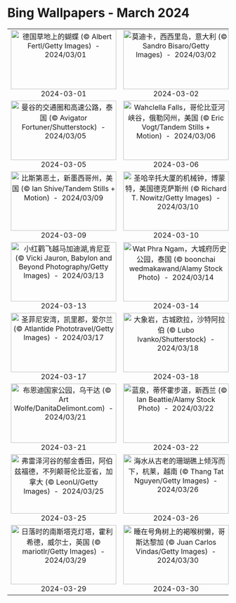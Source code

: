 # Bing Wallpapers - March 2024

| | | | |
|:-------------------------:|:-------------------------:|:-------------------------:|:-------------------------:|
| <a href="https://cn.bing.com/th?id=OHR.Schmetterlingswiese_ZH-CN3740804088_UHD.jpg" target="_blank"><img src="https://cn.bing.com/th?id=OHR.Schmetterlingswiese_ZH-CN3740804088_UHD.jpg&w=480" width="240" height="135" alt="德国草地上的蝴蝶 (© Albert Fertl/Getty Images)  -  2024/03/01" title="德国草地上的蝴蝶 (© Albert Fertl/Getty Images)  -  2024/03/01"></a><br>2024-03-01<br> | <a href="https://cn.bing.com/th?id=OHR.ModicaItaly_ZH-CN3893147952_UHD.jpg" target="_blank"><img src="https://cn.bing.com/th?id=OHR.ModicaItaly_ZH-CN3893147952_UHD.jpg&w=480" width="240" height="135" alt="莫迪卡，西西里岛，意大利 (© Sandro Bisaro/Getty Images)  -  2024/03/02" title="莫迪卡，西西里岛，意大利 (© Sandro Bisaro/Getty Images)  -  2024/03/02"></a><br>2024-03-02<br> | <a href="https://cn.bing.com/th?id=OHR.KrugerLeopard_ZH-CN4125884091_UHD.jpg" target="_blank"><img src="https://cn.bing.com/th?id=OHR.KrugerLeopard_ZH-CN4125884091_UHD.jpg&w=480" width="240" height="135" alt="树上的豹子，克鲁格国家公园，南非 (© Tonino De Marco/Minden Pictures)  -  2024/03/03" title="树上的豹子，克鲁格国家公园，南非 (© Tonino De Marco/Minden Pictures)  -  2024/03/03"></a><br>2024-03-03<br> | <a href="https://cn.bing.com/th?id=OHR.ArenalCostaRica_ZH-CN4466297855_UHD.jpg" target="_blank"><img src="https://cn.bing.com/th?id=OHR.ArenalCostaRica_ZH-CN4466297855_UHD.jpg&w=480" width="240" height="135" alt="从蒙特维多看到的阿雷纳尔火山,哥斯达黎加 (© Lukas Bischoff/Getty Images)  -  2024/03/04" title="从蒙特维多看到的阿雷纳尔火山,哥斯达黎加 (© Lukas Bischoff/Getty Images)  -  2024/03/04"></a><br>2024-03-04<br> |
| <a href="https://cn.bing.com/th?id=OHR.BangkokCircle_ZH-CN4702412806_UHD.jpg" target="_blank"><img src="https://cn.bing.com/th?id=OHR.BangkokCircle_ZH-CN4702412806_UHD.jpg&w=480" width="240" height="135" alt="曼谷的交通圈和高速公路，泰国 (© Avigator Fortuner/Shutterstock)  -  2024/03/05" title="曼谷的交通圈和高速公路，泰国 (© Avigator Fortuner/Shutterstock)  -  2024/03/05"></a><br>2024-03-05<br> | <a href="https://cn.bing.com/th?id=OHR.WahclellaFalls_ZH-CN4932852217_UHD.jpg" target="_blank"><img src="https://cn.bing.com/th?id=OHR.WahclellaFalls_ZH-CN4932852217_UHD.jpg&w=480" width="240" height="135" alt="Wahclella Falls，哥伦比亚河峡谷，俄勒冈州，美国 (© Eric Vogt/Tandem Stills + Motion)  -  2024/03/06" title="Wahclella Falls，哥伦比亚河峡谷，俄勒冈州，美国 (© Eric Vogt/Tandem Stills + Motion)  -  2024/03/06"></a><br>2024-03-06<br> | <a href="https://cn.bing.com/th?id=OHR.TarragonaSpain_ZH-CN5488361711_UHD.jpg" target="_blank"><img src="https://cn.bing.com/th?id=OHR.TarragonaSpain_ZH-CN5488361711_UHD.jpg&w=480" width="240" height="135" alt="Roques de Benet，埃尔斯港自然公园，加泰罗尼亚，西班牙 (© Sergi Boixader/Alamy Stock Photo)  -  2024/03/07" title="Roques de Benet，埃尔斯港自然公园，加泰罗尼亚，西班牙 (© Sergi Boixader/Alamy Stock Photo)  -  2024/03/07"></a><br>2024-03-07<br> | <a href="https://cn.bing.com/th?id=OHR.IguazuFalls_ZH-CN4749837052_UHD.jpg" target="_blank"><img src="https://cn.bing.com/th?id=OHR.IguazuFalls_ZH-CN4749837052_UHD.jpg&w=480" width="240" height="135" alt="伊瓜苏大瀑布鸟瞰图，巴西 (© Nido Huebl/Shutterstock)  -  2024/03/08" title="伊瓜苏大瀑布鸟瞰图，巴西 (© Nido Huebl/Shutterstock)  -  2024/03/08"></a><br>2024-03-08<br> |
| <a href="https://cn.bing.com/th?id=OHR.BistiBlue_ZH-CN4991705833_UHD.jpg" target="_blank"><img src="https://cn.bing.com/th?id=OHR.BistiBlue_ZH-CN4991705833_UHD.jpg&w=480" width="240" height="135" alt="比斯第恶土，新墨西哥州，美国 (© Ian Shive/Tandem Stills + Motion)  -  2024/03/09" title="比斯第恶土，新墨西哥州，美国 (© Ian Shive/Tandem Stills + Motion)  -  2024/03/09"></a><br>2024-03-09<br> | <a href="https://cn.bing.com/th?id=OHR.BeaumontClock_ZH-CN5288086713_UHD.jpg" target="_blank"><img src="https://cn.bing.com/th?id=OHR.BeaumontClock_ZH-CN5288086713_UHD.jpg&w=480" width="240" height="135" alt="圣哈辛托大厦的机械钟，博蒙特，美国德克萨斯州 (© Richard T. Nowitz/Getty Images)  -  2024/03/10" title="圣哈辛托大厦的机械钟，博蒙特，美国德克萨斯州 (© Richard T. Nowitz/Getty Images)  -  2024/03/10"></a><br>2024-03-10<br> | <a href="https://cn.bing.com/th?id=OHR.ProseccoItaly_ZH-CN6802010344_UHD.jpg" target="_blank"><img src="https://cn.bing.com/th?id=OHR.ProseccoItaly_ZH-CN6802010344_UHD.jpg&w=480" width="240" height="135" alt="Prosecco山丘，科内利亚诺和瓦尔多比亚德内，威内托大区，意大利 (© Richard T. Nowitz/Getty Images)  -  2024/03/11" title="Prosecco山丘，科内利亚诺和瓦尔多比亚德内，威内托大区，意大利 (© Richard T. Nowitz/Getty Images)  -  2024/03/11"></a><br>2024-03-11<br> | <a href="https://cn.bing.com/th?id=OHR.BryceSnow_ZH-CN7489999663_UHD.jpg" target="_blank"><img src="https://cn.bing.com/th?id=OHR.BryceSnow_ZH-CN7489999663_UHD.jpg&w=480" width="240" height="135" alt="布莱斯峡谷国家公园，犹他州，美国 (© Jim Patterson/Tandem Stills + Motion)  -  2024/03/12" title="布莱斯峡谷国家公园，犹他州，美国 (© Jim Patterson/Tandem Stills + Motion)  -  2024/03/12"></a><br>2024-03-12<br> |
| <a href="https://cn.bing.com/th?id=OHR.MagadiFlamingos_ZH-CN7888437841_UHD.jpg" target="_blank"><img src="https://cn.bing.com/th?id=OHR.MagadiFlamingos_ZH-CN7888437841_UHD.jpg&w=480" width="240" height="135" alt="小红鹳飞越马加迪湖,肯尼亚 (© Vicki Jauron, Babylon and Beyond Photography/Getty Images)  -  2024/03/13" title="小红鹳飞越马加迪湖,肯尼亚 (© Vicki Jauron, Babylon and Beyond Photography/Getty Images)  -  2024/03/13"></a><br>2024-03-13<br> | <a href="https://cn.bing.com/th?id=OHR.AyutthayaTree_ZH-CN8075870220_UHD.jpg" target="_blank"><img src="https://cn.bing.com/th?id=OHR.AyutthayaTree_ZH-CN8075870220_UHD.jpg&w=480" width="240" height="135" alt="Wat Phra Ngam，大城府历史公园，泰国 (© boonchai wedmakawand/Alamy Stock Photo)  -  2024/03/14" title="Wat Phra Ngam，大城府历史公园，泰国 (© boonchai wedmakawand/Alamy Stock Photo)  -  2024/03/14"></a><br>2024-03-14<br> | <a href="https://cn.bing.com/th?id=OHR.AnzaBorregoBloom_ZH-CN8284458835_UHD.jpg" target="_blank"><img src="https://cn.bing.com/th?id=OHR.AnzaBorregoBloom_ZH-CN8284458835_UHD.jpg&w=480" width="240" height="135" alt="安沙波利哥沙漠州立公园，美国加利福尼亚州 (© Stephen Matera/Tandem Stills + Motion)  -  2024/03/15" title="安沙波利哥沙漠州立公园，美国加利福尼亚州 (© Stephen Matera/Tandem Stills + Motion)  -  2024/03/15"></a><br>2024-03-15<br> | <a href="https://cn.bing.com/th?id=OHR.BambooPanda_ZH-CN8455481760_UHD.jpg" target="_blank"><img src="https://cn.bing.com/th?id=OHR.BambooPanda_ZH-CN8455481760_UHD.jpg&w=480" width="240" height="135" alt="正在吃竹子的大熊猫，中国成都 (© Suzi Eszterhas/Minden Pictures)  -  2024/03/16" title="正在吃竹子的大熊猫，中国成都 (© Suzi Eszterhas/Minden Pictures)  -  2024/03/16"></a><br>2024-03-16<br> |
| <a href="https://cn.bing.com/th?id=OHR.StFiniansBay_ZH-CN8655586052_UHD.jpg" target="_blank"><img src="https://cn.bing.com/th?id=OHR.StFiniansBay_ZH-CN8655586052_UHD.jpg&w=480" width="240" height="135" alt="圣菲尼安湾，凯里郡，爱尔兰 (© Atlantide Phototravel/Getty Images)  -  2024/03/17" title="圣菲尼安湾，凯里郡，爱尔兰 (© Atlantide Phototravel/Getty Images)  -  2024/03/17"></a><br>2024-03-17<br> | <a href="https://cn.bing.com/th?id=OHR.ElephantRock_ZH-CN9293300383_UHD.jpg" target="_blank"><img src="https://cn.bing.com/th?id=OHR.ElephantRock_ZH-CN9293300383_UHD.jpg&w=480" width="240" height="135" alt="大象岩，古城欧拉，沙特阿拉伯 (© Lubo Ivanko/Shutterstock)  -  2024/03/18" title="大象岩，古城欧拉，沙特阿拉伯 (© Lubo Ivanko/Shutterstock)  -  2024/03/18"></a><br>2024-03-18<br> | <a href="https://cn.bing.com/th?id=OHR.AlmondBloom_ZH-CN9441550492_UHD.jpg" target="_blank"><img src="https://cn.bing.com/th?id=OHR.AlmondBloom_ZH-CN9441550492_UHD.jpg&w=480" width="240" height="135" alt="盛开的扁桃树, 加利福尼亚州，美国 (© Jeffrey Lewis/Tandem Stills + Motion)  -  2024/03/19" title="盛开的扁桃树, 加利福尼亚州，美国 (© Jeffrey Lewis/Tandem Stills + Motion)  -  2024/03/19"></a><br>2024-03-19<br> | <a href="https://cn.bing.com/th?id=OHR.Springequinox2024_ZH-CN5647214924_UHD.jpg" target="_blank"><img src="https://cn.bing.com/th?id=OHR.Springequinox2024_ZH-CN5647214924_UHD.jpg&w=480" width="240" height="135" alt="鸟瞰春日盛开的樱花，中国 (© outcast85/Getty images)  -  2024/03/20" title="鸟瞰春日盛开的樱花，中国 (© outcast85/Getty images)  -  2024/03/20"></a><br>2024-03-20<br> |
| <a href="https://cn.bing.com/th?id=OHR.BwindiNationalForest_ZH-CN0436137473_UHD.jpg" target="_blank"><img src="https://cn.bing.com/th?id=OHR.BwindiNationalForest_ZH-CN0436137473_UHD.jpg&w=480" width="240" height="135" alt="布恩迪国家公园，乌干达 (© Art Wolfe/DanitaDelimont.com)  -  2024/03/21" title="布恩迪国家公园，乌干达 (© Art Wolfe/DanitaDelimont.com)  -  2024/03/21"></a><br>2024-03-21<br> | <a href="https://cn.bing.com/th?id=OHR.WaikatoWater_ZH-CN0417438809_UHD.jpg" target="_blank"><img src="https://cn.bing.com/th?id=OHR.WaikatoWater_ZH-CN0417438809_UHD.jpg&w=480" width="240" height="135" alt="蓝泉，蒂怀霍步道，新西兰 (© Ian Beattie/Alamy Stock Photo)  -  2024/03/22" title="蓝泉，蒂怀霍步道，新西兰 (© Ian Beattie/Alamy Stock Photo)  -  2024/03/22"></a><br>2024-03-22<br> | <a href="https://cn.bing.com/th?id=OHR.AmazonClouds_ZH-CN0578911147_UHD.jpg" target="_blank"><img src="https://cn.bing.com/th?id=OHR.AmazonClouds_ZH-CN0578911147_UHD.jpg&w=480" width="240" height="135" alt="巴西亚马逊上空巨大的砧状云 (© NASA)  -  2024/03/23" title="巴西亚马逊上空巨大的砧状云 (© NASA)  -  2024/03/23"></a><br>2024-03-23<br> | <a href="https://cn.bing.com/th?id=OHR.WhiteEyes_ZH-CN1130380430_UHD.jpg" target="_blank"><img src="https://cn.bing.com/th?id=OHR.WhiteEyes_ZH-CN1130380430_UHD.jpg&w=480" width="240" height="135" alt="樱花树枝上的灰胸绣眼鸟，韩国 (© TigerSeo/Getty Images)  -  2024/03/24" title="樱花树枝上的灰胸绣眼鸟，韩国 (© TigerSeo/Getty Images)  -  2024/03/24"></a><br>2024-03-24<br> |
| <a href="https://cn.bing.com/th?id=OHR.TulipAbbotsford_ZH-CN1401627293_UHD.jpg" target="_blank"><img src="https://cn.bing.com/th?id=OHR.TulipAbbotsford_ZH-CN1401627293_UHD.jpg&w=480" width="240" height="135" alt="弗雷泽河谷的郁金香田，阿伯兹福德，不列颠哥伦比亚省，加拿大 (© LeonU/Getty Images)  -  2024/03/25" title="弗雷泽河谷的郁金香田，阿伯兹福德，不列颠哥伦比亚省，加拿大 (© LeonU/Getty Images)  -  2024/03/25"></a><br>2024-03-25<br> | <a href="https://cn.bing.com/th?id=OHR.HangRaiVietnam_ZH-CN1601428109_UHD.jpg" target="_blank"><img src="https://cn.bing.com/th?id=OHR.HangRaiVietnam_ZH-CN1601428109_UHD.jpg&w=480" width="240" height="135" alt="海水从古老的珊瑚礁上倾泻而下，杭莱，越南 (© Thang Tat Nguyen/Getty Images)  -  2024/03/26" title="海水从古老的珊瑚礁上倾泻而下，杭莱，越南 (© Thang Tat Nguyen/Getty Images)  -  2024/03/26"></a><br>2024-03-26<br> | <a href="https://cn.bing.com/th?id=OHR.TeatroColon_ZH-CN5378730986_UHD.jpg" target="_blank"><img src="https://cn.bing.com/th?id=OHR.TeatroColon_ZH-CN5378730986_UHD.jpg&w=480" width="240" height="135" alt="布宜诺斯艾利斯哥伦布剧院，阿根廷 (© Wei Hao Ho/Alamy Stock Photo)  -  2024/03/27" title="布宜诺斯艾利斯哥伦布剧院，阿根廷 (© Wei Hao Ho/Alamy Stock Photo)  -  2024/03/27"></a><br>2024-03-27<br> | <a href="https://cn.bing.com/th?id=OHR.ShanghaiBlossoms_ZH-CN5594677517_UHD.jpg" target="_blank"><img src="https://cn.bing.com/th?id=OHR.ShanghaiBlossoms_ZH-CN5594677517_UHD.jpg&w=480" width="240" height="135" alt="上海的樱花，中国 (© Yaorusheng/Getty Images)  -  2024/03/28" title="上海的樱花，中国 (© Yaorusheng/Getty Images)  -  2024/03/28"></a><br>2024-03-28<br> |
| <a href="https://cn.bing.com/th?id=OHR.SouthStackLight_ZH-CN5932471774_UHD.jpg" target="_blank"><img src="https://cn.bing.com/th?id=OHR.SouthStackLight_ZH-CN5932471774_UHD.jpg&w=480" width="240" height="135" alt="日落时的南斯塔克灯塔，霍利希德，威尔士，英国 (© mariotlr/Getty Images)  -  2024/03/29" title="日落时的南斯塔克灯塔，霍利希德，威尔士，英国 (© mariotlr/Getty Images)  -  2024/03/29"></a><br>2024-03-29<br> | <a href="https://cn.bing.com/th?id=OHR.SleepySloth_ZH-CN6084460583_UHD.jpg" target="_blank"><img src="https://cn.bing.com/th?id=OHR.SleepySloth_ZH-CN6084460583_UHD.jpg&w=480" width="240" height="135" alt="睡在号角树上的褐喉树懒，哥斯达黎加 (© Juan Carlos Vindas/Getty Images)  -  2024/03/30" title="睡在号角树上的褐喉树懒，哥斯达黎加 (© Juan Carlos Vindas/Getty Images)  -  2024/03/30"></a><br>2024-03-30<br> | <a href="https://cn.bing.com/th?id=OHR.ArdeAlba_ZH-CN6807697569_UHD.jpg" target="_blank"><img src="https://cn.bing.com/th?id=OHR.ArdeAlba_ZH-CN6807697569_UHD.jpg&w=480" width="240" height="135" alt="潘塔纳尔湿地的大白鹭，巴西 (© Geraldi Corsi/Getty Images)  -  2024/03/31" title="潘塔纳尔湿地的大白鹭，巴西 (© Geraldi Corsi/Getty Images)  -  2024/03/31"></a><br>2024-03-31<br> |  |

